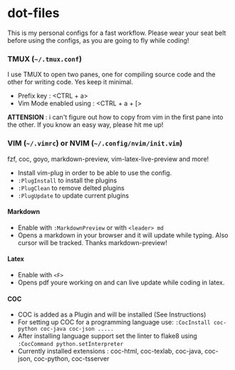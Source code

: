 # dot-files
This is my personal configs for a fast workflow. Please wear your seat belt before using the configs, as you are going to fly while coding! 


### TMUX (`~/.tmux.conf`)
I use TMUX to open two panes, one for compiling source code and the other for writing code. Yes keep it minimal. 
* Prefix key : <CTRL + a>
* Vim Mode enabled using : <CTRL + a + [> 

**ATTENSION** : i can't figure out how to copy from vim in the first pane into the other. If you know an easy way, please hit me up! 

### VIM (`~/.vimrc`) or NVIM (`~/.config/nvim/init.vim`)

fzf, coc, goyo, markdown-preview, vim-latex-live-preview and more! 

* Install vim-plug in order to be able to use the config.
* `:PlugInstall` to install the plugins 
* `:PlugClean` to remove delted plugins 
* `:PlugUpdate` to update current plugins

#### Markdown 

* Enable with `:MarkdownPreview` or with `<leader> md` 
* Opens a markdown in your browser and it will update while typing. Also cursor will be tracked. Thanks markdown-preview!

#### Latex 

* Enable with `<F>` 
* Opens pdf youre working on and can live update while coding in latex. 

#### COC 
 * COC is added as a Plugin and will be installed (See Instructions)
 * For setting up COC for a programming language use: `:CocInstall coc-python coc-java coc-json .....`
 * After installing language support set the linter to flake8 using `:CocCommand python.setInterpreter`
 * Currently installed extensions : coc-html, coc-texlab, coc-java, coc-json, coc-python, coc-tsserver
